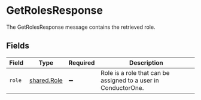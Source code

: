 # GetRolesResponse

The GetRolesResponse message contains the retrieved role.


## Fields

| Field                                                          | Type                                                           | Required                                                       | Description                                                    |
| -------------------------------------------------------------- | -------------------------------------------------------------- | -------------------------------------------------------------- | -------------------------------------------------------------- |
| `role`                                                         | [shared.Role](../../../sdk/models/shared/role.md)              | :heavy_minus_sign:                                             | Role is a role that can be assigned to a user in ConductorOne. |